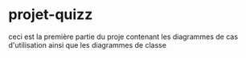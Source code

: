 # projet-quizz
ceci est la première partie du proje contenant les diagrammes de cas d'utilisation ainsi que les diagrammes de classe
